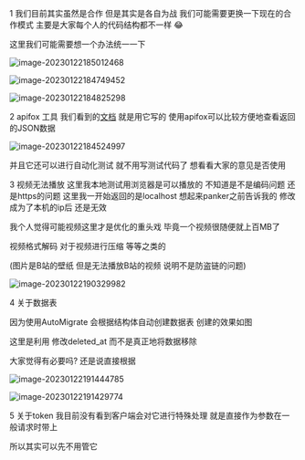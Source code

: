 1 我们目前其实虽然是合作 但是其实是各自为战 我们可能需要更换一下现在的合作模式 主要是大家每个人的代码结构都不一样 😂 

这里我们可能需要想一个办法统一一下 

![image-20230122185012468](http://81.68.91.70:3000/api/image/1674384612.webp)

![image-20230122184749452](http://81.68.91.70:3000/api/image/1674384469.webp)

![image-20230122184825298](http://81.68.91.70:3000/api/image/1674384505.webp)



2 apifox 工具 我们看到的[文档](https://www.apifox.cn/apidoc/shared-09d88f32-0b6c-4157-9d07-a36d32d7a75c/api-50707524) 就是用它写的 使用apifox可以比较方便地查看返回的JSON数据 

![image-20230122184524997](http://81.68.91.70:3000/api/image/1674384325.webp)

并且它还可以进行自动化测试 就不用写测试代码了 想看看大家的意见是否使用

3 视频无法播放 这里我本地测试用浏览器是可以播放的  不知道是不是编码问题 还是https的问题   这里我一开始返回的是localhost 想起来panker之前告诉我的 修改成为了本机的ip后 还是无效

我个人觉得可能视频这里才是优化的重头戏 毕竟一个视频很随便就上百MB了 

视频格式解码 对于视频进行压缩 等等之类的 

(图片是B站的壁纸 但是无法播放B站的视频 说明不是防盗链的问题)

![image-20230122190329982](http://81.68.91.70:3000/api/image/1674385410.webp)

4 关于数据表

因为使用AutoMigrate 会根据结构体自动创建数据表 创建的效果如图 

这里是利用 修改deleted_at 而不是真正地将数据移除 

大家觉得有必要吗? 还是说直接根据 

![image-20230122191444785](http://81.68.91.70:3000/api/image/1674386084.webp)

![image-20230122191429774](http://81.68.91.70:3000/api/image/1674386069.webp)



5 关于token 我目前没有看到客户端会对它进行特殊处理 就是直接作为参数在一般请求时带上 

所以其实可以先不用管它 

